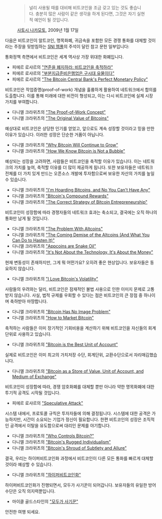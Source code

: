 <figure>
  <blockquote>
    <p>널리 사용될 때를 대비해 비트코인을 조금 갖고 있는 것도 좋습니다. 충분히 많은 사람이 같은 생각을 하게 된다면, 그것은 자기 실현적 예언이 될 것입니다.</p>
  </blockquote>  <figcaption><a href="/satoshi/emails/cryptography/17/">사토시 나카모토</a>, 2009년 1월 17일</figcaption>
</figure>

다음은 비트코인이 알트코인, 명목화폐, 귀금속을 포함한 모든 경쟁 통화를 대체할 것이라는 주장을 뒷받침하는 [SNI 멤풀](/mempool/)의 주석이 달린 참고 문헌 일부입니다:

통화정책 측면에서 비트코인은 세계 역사상 가장 위대한 화폐입니다.

- 피에르 로샤르의 ["연준을 폐지하라: 비트코인을 축적하라"](/mempool/end-the-fed-hoard-bitcoins)
- 피에르 로샤르의 ["부분지급준비은행업은 구시대 유물이다"](/mempool/fractional-reserve-banking-is-obsolete)
- 피에르 로샤르의 ["The Bitcoin Central Bank's Perfect Monetary Policy"](/mempool/the-bitcoin-central-banks-perfect-monetary-policy)

비트코인은 작업증명(proof-of-work) 개념을 훌륭하게 활용하여 네트워크에서 합의를 도출합니다. 이를 통해 미래에 대한 비전이 형성되고, 이는 다시 비트코인에 실제 시장 가치를 부여합니다.

- 다니엘 크라위츠의 ["The Proof-of-Work Concept"](/mempool/the-proof-of-work-concept)
- 다니엘 크라위츠의 ["The Original Value of Bitcoins"](/mempool/the-original-value-of-bitcoins)

예상대로 비트코인은 상당한 인기를 얻었고, 앞으로도 계속 성장할 것이라고 믿을 만한 이유가 있습니다. 이러한 성장은 단순한 거품이 아닙니다.

- 다니엘 크라위츠의 ["Why Bitcoin Will Continue to Grow"](/mempool/why-bitcoin-will-continue-to-grow)
- 다니엘 크라위츠의 ["How We Know Bitcoin is Not a Bubble"](/mempool/how-we-know-bitcoin-is-not-a-bubble)

예상되는 성장을 고려하면, 사람들은 비트코인을 축적할 이유가 있습니다. 이는 네트워크의 가치를 높여, 축적할 이유를 더 많이 제공하게 됩니다. 또한 보유자들은 네트워크 전체를 더 가치 있게 만드는 오픈소스 개발에 투자함으로써 보유한 자산의 가치를 높일 수 있습니다.

- 다니엘 크라위츠의 ["I'm Hoarding Bitcoins, and No You Can't Have Any"](/mempool/im-hoarding-bitcoins-and-no-you-cant-have-any)
- 다니엘 크라위츠의 ["Bitcoin's Compound Rewards"](/mempool/bitcoins-compound-rewards)
- 다니엘 크라위츠의 ["The Correct Strategy of Bitcoin Entrepreneurship"](/mempool/the-correct-strategy-of-bitcoin-entrepreneurship)

비트코인이 성장함에 따라 경쟁자들의 네트워크 효과는 축소되고, 결국에는 오직 하나의 통화만 남게 될 것입니다.

- 다니엘 크라위츠의 ["The Problem With Altcoins"](/mempool/the-problem-with-altcoins)
- 다니엘 크라위츠의 ["The Coming Demise of the Altcoins (And What You Can Do to Hasten It)"](/mempool/the-coming-demise-of-altcoins)
- 다니엘 크라위츠의 ["Appcoins are Snake Oil"](/mempool/appcoins-are-snake-oil)
- 다니엘 크라위츠의 ["It's Not About the Technology, It's About the Money"](/mempool/its-not-about-the-technology-its-about-the-money)

현재 변동성이 존재하지만, 그게 뭐 어떤가요? 오히려 좋은 현상입니다. 보유자들은 동요하지 않습니다.

- 다니엘 크라위츠의 ["I Love Bitcoin's Volatility"](/mempool/i-love-bitcoins-volatility)

사람들의 우려와는 달리, 비트코인은 잠재적인 불법 사용으로 인한 이미지 문제로 고통받지 않습니다. 사실, 법적 규제를 우회할 수 있다는 점은 비트코인의 큰 장점 중 하나이며 축하받아 마땅합니다.

- 다니엘 크라위츠의 ["Bitcoin Has No Image Problem"](/mempool/bitcoin-has-no-image-problem)
- 다니엘 크라위츠의 ["How to Market Bitcoin"](/mempool/how-to-market-bitcoin)

축적하는 사람들은 이미 장기적인 기회비용을 계산하기 위해 비트코인을 자신들의 회계단위로 사용하고 있습니다.

- 다니엘 크라위츠의 ["Bitcoin is the Best Unit of Account"](/mempool/bitcoin-is-the-best-unit-of-account)

실제로 비트코인은 이미 최고의 가치저장 수단, 회계단위, 교환수단으로서 자리매김했습니다.

- 다니엘 크라위츠의 ["Bitcoin as a Store of Value, Unit of Account, and Medium of Exchange"](/mempool/bitcoin-as-a-store-of-value-unit-of-account-and-medium-of-exchange)

비트코인이 성장함에 따라, 경쟁 암호화폐를 대체할 뿐만 아니라 약한 명목화폐에 대한 투기적 공격도 시작될 것입니다.

- 피에르 로샤르의 ["Speculative Attack"](/mempool/speculative-attack)

시스템 내에서, 프로토콜 규칙은 투자자들에 의해 결정됩니다. 시스템에 대한 공격은 가능하지만, 시간이 소요되는 기업가 정신이 필요합니다. 한편 비트코인의 성장은 조직적인 공격에서 이탈을 유도함으로써 대리인 문제를 야기합니다.

- 다니엘 크라위츠의 ["Who Controls Bitcoin?"](/mempool/who-controls-bitcoin)
- 다니엘 크라위츠의 ["Bitcoin's Rugged Individualism"](/mempool/bitcoins-rugged-individualism)
- 다니엘 크라위츠의 ["Bitcoin's Shroud of Subtlety and Allure"](/mempool/bitcoins-shroud-of-subtlety-and-allure)

결국, 우리는 하이퍼비트코인화 과정에서 비트코인이 다른 모든 통화를 빠르게 대체할 것이라 예상할 수 있습니다.

- 다니엘 크라위츠의 ["하이퍼비트코인화"](/mempool/hyperbitcoinization)

하이퍼비트코인화가 진행되면서, 모두가 사기꾼이 되어갑니다. 보유자들의 유일한 방어 수단은 오직 의지력뿐입니다.

- 마이클 골드스타인의 ["모두가 사기꾼"](/mempool/everyones-a-scammer)

안전한 여행 되세요.
